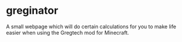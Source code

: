 # greginator
A small webpage which will do certain calculations for you to make life easier when using the Gregtech mod for Minecraft.
